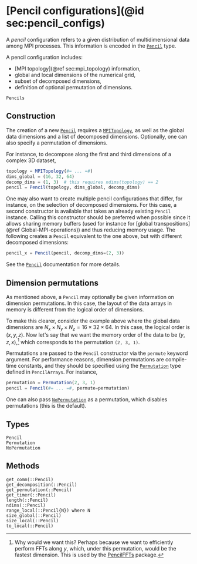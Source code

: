 # [Pencil configurations](@id sec:pencil_configs)

A *pencil* configuration refers to a given distribution of multidimensional
data among MPI processes.
This information is encoded in the [`Pencil`](@ref) type.

A pencil configuration includes:
- [MPI topology](@ref sec:mpi_topology) information,
- global and local dimensions of the numerical grid,
- subset of decomposed dimensions,
- definition of optional permutation of dimensions.

```@docs
Pencils
```

## Construction

The creation of a new [`Pencil`](@ref) requires a [`MPITopology`](@ref), as
well as the global data dimensions and a list of decomposed dimensions.
Optionally, one can also specify a permutation of dimensions.

For instance, to decompose along the first and third dimensions of a complex
3D dataset,
```julia
topology = MPITopology(#= ... =#)
dims_global = (16, 32, 64)
decomp_dims = (1, 3)  # this requires ndims(topology) == 2
pencil = Pencil(topology, dims_global, decomp_dims)
```

One may also want to create multiple pencil configurations that differ, for
instance, on the selection of decomposed dimensions.
For this case, a second constructor is available that takes an already existing
`Pencil` instance.
Calling this constructor should be preferred when possible since it allows
sharing memory buffers (used for instance for [global transpositions](@ref
Global-MPI-operations)) and thus reducing memory usage.
The following creates a `Pencil` equivalent to the one above, but with
different decomposed dimensions:
```julia
pencil_x = Pencil(pencil, decomp_dims=(2, 3))
```
See the [`Pencil`](@ref) documentation for more details.

## Dimension permutations

As mentioned above, a `Pencil` may optionally be given information on dimension
permutations.
In this case, the layout of the data arrays in memory is different from the
logical order of dimensions.

To make this clearer, consider the example above where the global data
dimensions are $N_x × N_y × N_z = 16 × 32 × 64$.
In this case, the logical order is $(x, y, z)$.
Now let's say that we want the memory order of the data to be $(y, z, x)$,[^1]
which corresponds to the permutation `(2, 3, 1)`.

Permutations are passed to the `Pencil` constructor via the `permute` keyword
argument.
For performance reasons, dimension permutations are compile-time constants, and
they should be specified using the [`Permutation`](@ref) type defined in
`PencilArrays`.
For instance,
```julia
permutation = Permutation(2, 3, 1)
pencil = Pencil(#= ... =#, permute=permutation)
```
One can also pass [`NoPermutation`](@ref) as a permutation, which disables
permutations (this is the default).

## Types

```@docs
Pencil
Permutation
NoPermutation
```

## Methods

```@docs
get_comm(::Pencil)
get_decomposition(::Pencil)
get_permutation(::Pencil)
get_timer(::Pencil)
length(::Pencil)
ndims(::Pencil)
range_local(::Pencil{N}) where N
size_global(::Pencil)
size_local(::Pencil)
to_local(::Pencil)
```

[^1]:
    Why would we want this?
    Perhaps because we want to efficiently perform FFTs along $y$, which, under
    this permutation, would be the fastest dimension.
    This is used by the [PencilFFTs](https://github.com/jipolanco/PencilFFTs.jl) package.
